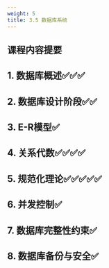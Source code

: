 ```yaml
---
weight: 5
title: 3.5 数据库系统
---
```


## 课程内容提要
## 1. 数据库概述✅✅✅
## 2. 数据库设计阶段✅✅
## 3. E-R模型✅
## 4. 关系代数✅✅✅✅
## 5. 规范化理论✅✅✅✅✅
## 6. 并发控制✅
## 7. 数据库完整性约束✅
## 8. 数据库备份与安全✅